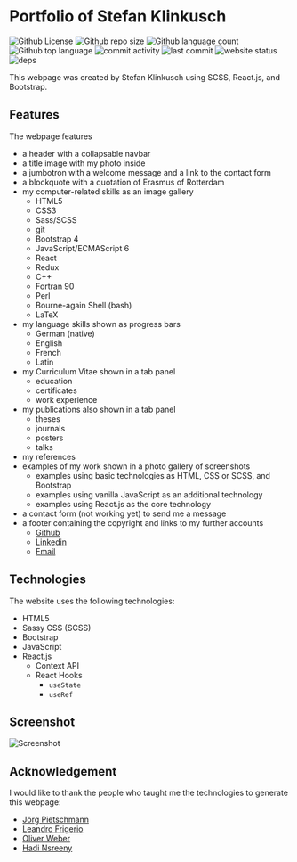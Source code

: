 # Portfolio of Stefan Klinkusch

![Github
License](https://img.shields.io/github/license/sklinkusch/portfolio.svg)
![Github repo
size](https://img.shields.io/github/repo-size/sklinkusch/portfolio)
![Github language
count](https://img.shields.io/github/languages/count/sklinkusch/portfolio)
![Github top
language](https://img.shields.io/github/languages/top/sklinkusch/portfolio)
![commit activity](https://img.shields.io/github/commit-activity/y/sklinkusch/portfolio)
![last commit](https://img.shields.io/github/last-commit/sklinkusch/portfolio)
![website
status](https://img.shields.io/website-up-down-green-red/https/sklinkusch.vercel.app.svg)
![deps](https://img.shields.io/depfu/sklinkusch/portfolio)

This webpage was created by Stefan Klinkusch using SCSS, React.js, and Bootstrap.

## Features

The webpage features

- a header with a collapsable navbar
- a title image with my photo inside
- a jumbotron with a welcome message and a link to the contact form
- a blockquote with a quotation of Erasmus of Rotterdam
- my computer-related skills as an image gallery
  - HTML5
  - CSS3
  - Sass/SCSS
  - git
  - Bootstrap 4
  - JavaScript/ECMAScript 6
  - React
  - Redux
  - C++
  - Fortran 90
  - Perl
  - Bourne-again Shell (bash)
  - LaTeX
- my language skills shown as progress bars
  - German (native)
  - English
  - French
  - Latin
- my Curriculum Vitae shown in a tab panel
  - education
  - certificates
  - work experience
- my publications also shown in a tab panel
  - theses
  - journals
  - posters
  - talks
- my references
- examples of my work shown in a photo gallery of screenshots
  - examples using basic technologies as HTML, CSS or SCSS, and Bootstrap
  - examples using vanilla JavaScript as an additional technology
  - examples using React.js as the core technology
- a contact form (not working yet) to send me a message
- a footer containing the copyright and links to my further accounts
  - [Github](https://github.com/sklinkusch)
  - [Linkedin](https://www.linkedin.com/in/stefan-klinkusch-b0595216a)
  - [Email](mailto:stefan.klinkusch@googlemail.com)

## Technologies

The website uses the following technologies:

- HTML5
- Sassy CSS (SCSS)
- Bootstrap
- JavaScript
- React.js
  - Context API
  - React Hooks
    - `useState`
    - `useRef`

## Screenshot

![Screenshot](./Screenshot.png)

## Acknowledgement

I would like to thank the people who taught me the technologies to generate this webpage:

- [Jörg Pietschmann](http://www.pit-media.de/)
- [Leandro Frigerio](https://github.com/LeandroDCI)
- [Oliver Weber](https://github.com/oliverwebr)
- [Hadi Nsreeny](https://github.com/hnsreeny)
